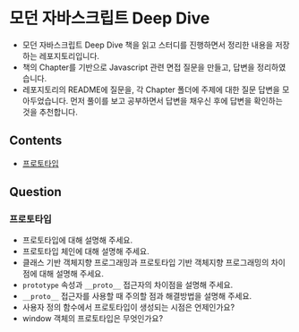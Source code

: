 # 모던 자바스크립트 Deep Dive

- 모던 자바스크립트 Deep Dive 책을 읽고 스터디를 진행하면서 정리한 내용을 저장하는 레포지토리입니다. 
- 책의 Chapter를 기반으로 Javascript 관련 면접 질문을 만들고, 답변을 정리하였습니다.
- 레포지토리의 README에 질문을, 각 Chapter 폴더에 주제에 대한 질문 답변을 모아두었습니다. 먼저 풀이를 보고 공부하면서 답변을 채우신 후에 답변을 확인하는 것을 추천합니다.

## Contents
- [프로토타입](https://github.com/front-study-2024/deep-dive-js/tree/main/19.%20프로토타입)

## Question

### 프로토타입
- 프로토타입에 대해 설명해 주세요.
- 프로토타입 체인에 대해 설명해 주세요.
- 클래스 기반 객체지향 프로그래밍과 프로토타입 기반 객체지향 프로그래밍의 차이점에 대해 설명해 주세요.
- `prototype` 속성과 `__proto__` 접근자의 차이점을 설명해 주세요.
- `__proto__` 접근자를 사용할 때 주의할 점과 해결방법을 설명해 주세요.
- 사용자 정의 함수에서 프로토타입이 생성되는 시점은 언제인가요?
- window 객체의 프로토타입은 무엇인가요?

